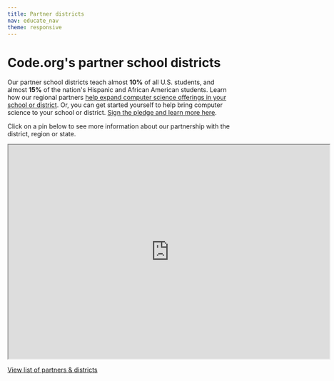 ```yaml
---
title: Partner districts
nav: educate_nav
theme: responsive
---
```

# Code.org's partner school districts
Our partner school districts teach almost **10%** of all U.S. students, and almost **15%** of the nation's Hispanic and African American students. Learn how our regional partners [help expand computer science offerings in your school or district](/administrators). Or, you can get started yourself to help bring computer science to your school or district. [Sign the pledge and learn more here](/yourschool).

Click on a pin below to see more information about our partnership with the district, region or state.

<iframe src="https://www.google.com/maps/d/embed?mid=zfFUcsP6-miE.ko0tbmjjThUs" width="720" height="480"></iframe>

[View list of partners & districts](https://docs.google.com/spreadsheets/d/1BDzs4k6nbZ87KdRZE62gqO_VpBC1yRSRbolWejGtDnU/edit#gid=0)
